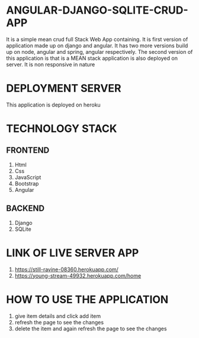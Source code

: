 # ANGULAR-DJANGO-SQLITE-CRUD-APP
It is a simple mean crud full Stack Web App containing. It is first version of application made up on django and angular. It has two more versions build up on node, angular and spring, angular respectively. The second version of this application is that is a MEAN stack application is also deployed on server. It is non responsive in nature


# DEPLOYMENT SERVER
This application is deployed on heroku

# TECHNOLOGY STACK

## FRONTEND
1) Html
2) Css
3) JavaScript
4) Bootstrap
5) Angular

## BACKEND
1) Django
2) SQLite

# LINK OF LIVE SERVER APP
1) https://still-ravine-08360.herokuapp.com/
2) https://young-stream-49932.herokuapp.com/home

# HOW TO USE THE APPLICATION
1) give item details and click add item
2) refresh the page to see the changes
3) delete the item and again refresh the page to see the changes
